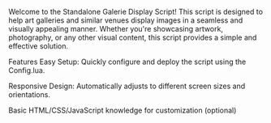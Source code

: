 Welcome to the Standalone Galerie Display Script! This script is designed to help art galleries and similar venues display images in a seamless and visually appealing manner. Whether you're showcasing artwork, photography, or any other visual content, this script provides a simple and effective solution.

Features
Easy Setup: Quickly configure and deploy the script using the Config.lua.

Responsive Design: Automatically adjusts to different screen sizes and orientations.

Basic HTML/CSS/JavaScript knowledge for customization (optional)
